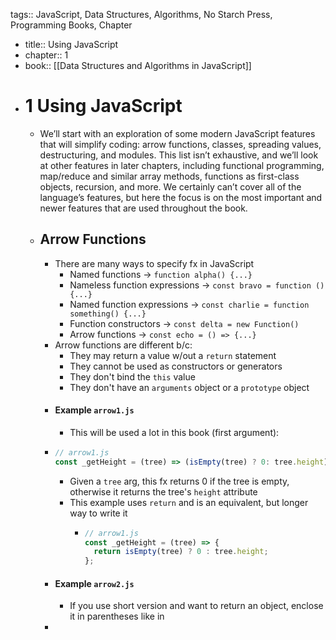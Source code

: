 tags:: JavaScript, Data Structures, Algorithms, No Starch Press, Programming Books, Chapter

- title:: Using JavaScript
- chapter:: 1
- book:: [[Data Structures and Algorithms in JavaScript]]
- # 1 Using JavaScript
	- We’ll start with an exploration of some modern JavaScript features that 
	  will simplify coding: arrow functions, classes, spreading values, 
	  destructuring, and modules. This list isn’t exhaustive, and we’ll look 
	  at other features in later chapters, including functional programming, 
	  map/reduce and similar array methods, functions as first-class objects, 
	  recursion, and more. We certainly can’t cover all of the language’s 
	  features, but here the focus is on the most important and newer features
	   that are used throughout the book.
	- ## Arrow Functions
		- There are many ways to specify fx in JavaScript
			- Named functions -> `function alpha() {...}`
			- Nameless function expressions -> `const bravo = function () {...}`
			- Named function expressions -> `const charlie = function something() {...}`
			- Function constructors -> `const delta = new Function()`
			- Arrow functions -> `const echo = () => {...}`
		- Arrow functions are different b/c:
			- They may return a value w/out a `return` statement
			- They cannot be used as constructors or generators
			- They don't bind the `this` value
			- They don't have an `arguments` object or a `prototype` object
		- #### Example `arrow1.js`
			- This will be used a lot in this book (first argument):
		- ```javascript
		  // arrow1.js
		  const _getHeight = (tree) => (isEmpty(tree) ? 0: tree.height);
		  ```
			- Given a `tree` arg, this fx returns 0 if the tree is empty, otherwise it returns the tree's `height` attribute
			- This example uses `return` and is an equivalent, but longer way to write it
				- ```javascript
				  // arrow1.js
				  const _getHeight = (tree) => {
				    return isEmpty(tree) ? 0 : tree.height;
				  };
				  ```
		- #### Example `arrow2.js`
			- If you use short version and want to return an object, enclose it in parentheses like in
		-